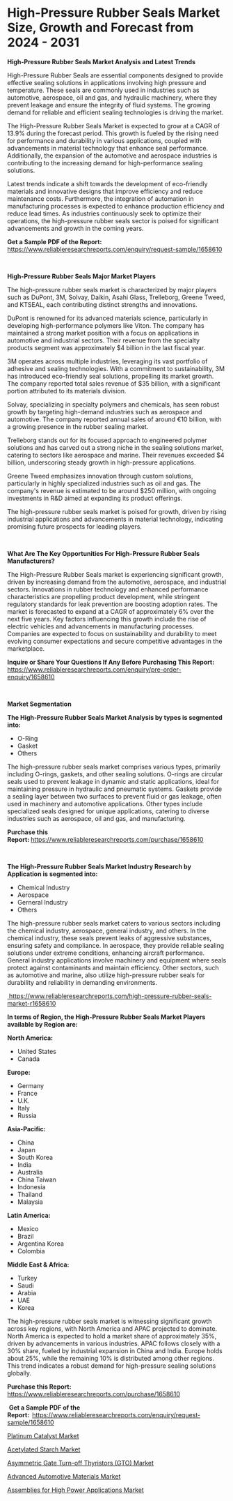 <p><h1>High-Pressure Rubber Seals Market Size, Growth and Forecast from 2024 - 2031</h1></p><p><strong>High-Pressure Rubber Seals Market Analysis and Latest Trends</strong></p>
<p><p>High-Pressure Rubber Seals are essential components designed to provide effective sealing solutions in applications involving high pressure and temperature. These seals are commonly used in industries such as automotive, aerospace, oil and gas, and hydraulic machinery, where they prevent leakage and ensure the integrity of fluid systems. The growing demand for reliable and efficient sealing technologies is driving the market.</p><p>The High-Pressure Rubber Seals Market is expected to grow at a CAGR of 13.9% during the forecast period. This growth is fueled by the rising need for performance and durability in various applications, coupled with advancements in material technology that enhance seal performance. Additionally, the expansion of the automotive and aerospace industries is contributing to the increasing demand for high-performance sealing solutions. </p><p>Latest trends indicate a shift towards the development of eco-friendly materials and innovative designs that improve efficiency and reduce maintenance costs. Furthermore, the integration of automation in manufacturing processes is expected to enhance production efficiency and reduce lead times. As industries continuously seek to optimize their operations, the high-pressure rubber seals sector is poised for significant advancements and growth in the coming years.</p></p>
<p><strong>Get a Sample PDF of the Report:&nbsp;</strong> <a href="https://www.reliableresearchreports.com/enquiry/request-sample/1658610?utm_campaign=13&utm_medium=2&utm_source=Github&utm_content=ia&utm_term=09122024&utm_id=high-pressure-rubber-seals">https://www.reliableresearchreports.com/enquiry/request-sample/1658610</a></p>
<p>&nbsp;</p>
<p><strong>High-Pressure Rubber Seals Major Market Players</strong></p>
<p><p>The high-pressure rubber seals market is characterized by major players such as DuPont, 3M, Solvay, Daikin, Asahi Glass, Trelleborg, Greene Tweed, and KTSEAL, each contributing distinct strengths and innovations. </p><p>DuPont is renowned for its advanced materials science, particularly in developing high-performance polymers like Viton. The company has maintained a strong market position with a focus on applications in automotive and industrial sectors. Their revenue from the specialty products segment was approximately $4 billion in the last fiscal year.</p><p>3M operates across multiple industries, leveraging its vast portfolio of adhesive and sealing technologies. With a commitment to sustainability, 3M has introduced eco-friendly seal solutions, propelling its market growth. The company reported total sales revenue of $35 billion, with a significant portion attributed to its materials division.</p><p>Solvay, specializing in specialty polymers and chemicals, has seen robust growth by targeting high-demand industries such as aerospace and automotive. The company reported annual sales of around €10 billion, with a growing presence in the rubber sealing market.</p><p>Trelleborg stands out for its focused approach to engineered polymer solutions and has carved out a strong niche in the sealing solutions market, catering to sectors like aerospace and marine. Their revenues exceeded $4 billion, underscoring steady growth in high-pressure applications.</p><p>Greene Tweed emphasizes innovation through custom solutions, particularly in highly specialized industries such as oil and gas. The company's revenue is estimated to be around $250 million, with ongoing investments in R&D aimed at expanding its product offerings.</p><p>The high-pressure rubber seals market is poised for growth, driven by rising industrial applications and advancements in material technology, indicating promising future prospects for leading players.</p></p>
<p>&nbsp;</p>
<p><strong>What Are The Key Opportunities For High-Pressure Rubber Seals Manufacturers?</strong></p>
<p><p>The High-Pressure Rubber Seals market is experiencing significant growth, driven by increasing demand from the automotive, aerospace, and industrial sectors. Innovations in rubber technology and enhanced performance characteristics are propelling product development, while stringent regulatory standards for leak prevention are boosting adoption rates. The market is forecasted to expand at a CAGR of approximately 6% over the next five years. Key factors influencing this growth include the rise of electric vehicles and advancements in manufacturing processes. Companies are expected to focus on sustainability and durability to meet evolving consumer expectations and secure competitive advantages in the marketplace.</p></p>
<p><strong>Inquire or Share Your Questions If Any Before Purchasing This Report:</strong> <a href="https://www.reliableresearchreports.com/enquiry/pre-order-enquiry/1658610?utm_campaign=13&utm_medium=2&utm_source=Github&utm_content=ia&utm_term=09122024&utm_id=high-pressure-rubber-seals">https://www.reliableresearchreports.com/enquiry/pre-order-enquiry/1658610</a></p>
<p>&nbsp;</p>
<p><strong>Market Segmentation</strong></p>
<p><strong>The High-Pressure Rubber Seals Market Analysis by types is segmented into:</strong></p>
<p><ul><li>O-Ring</li><li>Gasket</li><li>Others</li></ul></p>
<p><p>The high-pressure rubber seals market comprises various types, primarily including O-rings, gaskets, and other sealing solutions. O-rings are circular seals used to prevent leakage in dynamic and static applications, ideal for maintaining pressure in hydraulic and pneumatic systems. Gaskets provide a sealing layer between two surfaces to prevent fluid or gas leakage, often used in machinery and automotive applications. Other types include specialized seals designed for unique applications, catering to diverse industries such as aerospace, oil and gas, and manufacturing.</p></p>
<p><strong>Purchase this Report:&nbsp;</strong><a href="https://www.reliableresearchreports.com/purchase/1658610?utm_campaign=13&utm_medium=2&utm_source=Github&utm_content=ia&utm_term=09122024&utm_id=high-pressure-rubber-seals">https://www.reliableresearchreports.com/purchase/1658610</a></p>
<p>&nbsp;</p>
<p><strong>The High-Pressure Rubber Seals Market Industry Research by Application is segmented into:</strong></p>
<p><ul><li>Chemical Industry</li><li>Aerospace</li><li>Gerneral Industry</li><li>Others</li></ul></p>
<p><p>The high-pressure rubber seals market caters to various sectors including the chemical industry, aerospace, general industry, and others. In the chemical industry, these seals prevent leaks of aggressive substances, ensuring safety and compliance. In aerospace, they provide reliable sealing solutions under extreme conditions, enhancing aircraft performance. General industry applications involve machinery and equipment where seals protect against contaminants and maintain efficiency. Other sectors, such as automotive and marine, also utilize high-pressure rubber seals for durability and reliability in demanding environments.</p></p>
<p><a href="https://www.reliableresearchreports.com/high-pressure-rubber-seals-market-r1658610?utm_campaign=13&utm_medium=2&utm_source=Github&utm_content=ia&utm_term=09122024&utm_id=high-pressure-rubber-seals">&nbsp;https://www.reliableresearchreports.com/high-pressure-rubber-seals-market-r1658610</a></p>
<p><strong>In terms of Region, the High-Pressure Rubber Seals Market Players available by Region are:</strong></p>
<p>
    <p> <strong> North America: </strong>
        <ul>
            <li>United States</li>
            <li>Canada</li>
        </ul>
        </p> 
    <p> <strong> Europe: </strong>
        <ul>
            <li>Germany</li>
            <li>France</li>
            <li>U.K.</li>
            <li>Italy</li>
            <li>Russia</li>
        </ul>
        </p> 
    <p> <strong> Asia-Pacific: </strong>
        <ul>
            <li>China</li>
            <li>Japan</li>
            <li>South Korea</li>
            <li>India</li>
            <li>Australia</li>
            <li>China Taiwan</li>
            <li>Indonesia</li>
            <li>Thailand</li>
            <li>Malaysia</li>
        </ul>
        </p> 
    <p> <strong> Latin America: </strong>
        <ul>
            <li>Mexico</li>
            <li>Brazil</li>
            <li>Argentina Korea</li>
            <li>Colombia</li>
        </ul>
        </p> 
    <p> <strong> Middle East & Africa: </strong>
        <ul>
            <li>Turkey</li>
            <li>Saudi</li>
            <li>Arabia</li>
            <li>UAE</li>
            <li>Korea</li>
        </ul>
    </p>
    </p>
<p><p>The high-pressure rubber seals market is witnessing significant growth across key regions, with North America and APAC projected to dominate. North America is expected to hold a market share of approximately 35%, driven by advancements in various industries. APAC follows closely with a 30% share, fueled by industrial expansion in China and India. Europe holds about 25%, while the remaining 10% is distributed among other regions. This trend indicates a robust demand for high-pressure sealing solutions globally.</p></p>
<p><strong>Purchase this Report: </strong><a href="https://www.reliableresearchreports.com/purchase/1658610?utm_campaign=13&utm_medium=2&utm_source=Github&utm_content=ia&utm_term=09122024&utm_id=high-pressure-rubber-seals">https://www.reliableresearchreports.com/purchase/1658610</a></p>
<p>&nbsp;<strong>Get a Sample PDF of the Report:&nbsp;&nbsp;</strong><a href="https://www.reliableresearchreports.com/enquiry/request-sample/1658610?utm_campaign=13&utm_medium=2&utm_source=Github&utm_content=ia&utm_term=09122024&utm_id=high-pressure-rubber-seals">https://www.reliableresearchreports.com/enquiry/request-sample/1658610</a></p>
<p><strong></strong></p>
<p><p><a href="https://www.linkedin.com/pulse/platinum-catalyst-market-size-forecast-2024-2031-cagr-53-insights-zczuf?utm_campaign=13&utm_medium=2&utm_source=Github&utm_content=ia&utm_term=09122024&utm_id=high-pressure-rubber-seals">Platinum Catalyst Market</a></p><p><a href="https://www.linkedin.com/pulse/acetylated-starch-market-report-in-depth-analysis-industry-growth-p4etf?utm_campaign=13&utm_medium=2&utm_source=Github&utm_content=ia&utm_term=09122024&utm_id=high-pressure-rubber-seals">Acetylated Starch Market</a></p><p><a href="https://github.com/MarciaRunte/Market-Research-Report-List-1/blob/main/asymmetric-gate-turn-off-thyristors-gto-market.md?utm_campaign=13&utm_medium=2&utm_source=Github&utm_content=ia&utm_term=09122024&utm_id=high-pressure-rubber-seals">Asymmetric Gate Turn-off Thyristors (GTO) Market</a></p><p><a href="https://www.linkedin.com/pulse/deep-insights-advanced-automotive-materials-market-size-growing-szdof?utm_campaign=13&utm_medium=2&utm_source=Github&utm_content=ia&utm_term=09122024&utm_id=high-pressure-rubber-seals">Advanced Automotive Materials Market</a></p><p><a href="https://github.com/MariaWashington76/Market-Research-Report-List-1/blob/main/assemblies-for-high-power-applications-market.md?utm_campaign=13&utm_medium=2&utm_source=Github&utm_content=ia&utm_term=09122024&utm_id=high-pressure-rubber-seals">Assemblies for High Power Applications Market</a></p></p>